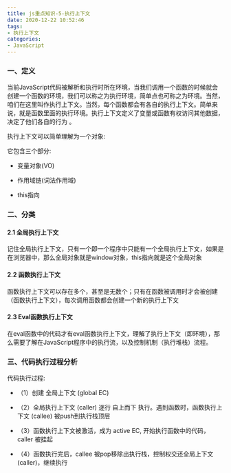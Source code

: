 ```yaml
---
title: js重点知识-5-执行上下文
date: 2020-12-22 10:52:46
tags:
- 执行上下文
categories:
- JavaScript
---
```

### 一、定义

当前JavaScript代码被解析和执行时所在环境，当我们调用一个函数的时候就会创建一个函数的环境，我们可以称之为执行环境，简单点也可称之为环境。当然，咱们在这里叫作执行上下文。当然，每个函数都会有各自的执行上下文。简单来说，就是函数里面的执行环境。执行上下文定义了变量或函数有权访问其他数据，决定了他们各自的行为 。

执行上下文可以简单理解为一个对象:

它包含三个部分:

- 变量对象(VO)

- 作用域链(词法作用域)

- this指向

### 二、分类

#### 2.1 全局执行上下文

记住全局执行上下文，只有一个即一个程序中只能有一个全局执行上下文，如果是在浏览器中，那么全局对象就是window对象，this指向就是这个全局对象

#### 2.2 函数执行上下文

函数执行上下文可以存在多个，甚至是无数个；只有在函数被调用时才会被创建（函数执行上下文），每次调用函数都会创建一个新的执行上下文

#### 2.3 Eval函数执行上下文

在eval函数中的代码才有eval函数执行上下文，理解了执行上下文（即环境），那么需要了解在JavaScript程序中的执行流，以及控制机制（执行堆栈）流程。

### 三、代码执行过程分析

代码执行过程:

- （1）创建 全局上下文 (global EC)

- （2）全局执行上下文 (caller) 逐行 自上而下 执行。遇到函数时，函数执行上下文 (callee) 被push到执行栈顶层

- （3）函数执行上下文被激活，成为 active EC, 开始执行函数中的代码，caller 被挂起

- （4）函数执行完后，callee 被pop移除出执行栈，控制权交还全局上下文 (caller)，继续执行








